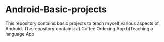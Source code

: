 # Android-Basic-projects
This repository contains basic projects to teach myself various aspects of Android.
The repository contains:
a) Coffee Ordering App
b)Teaching a language App
